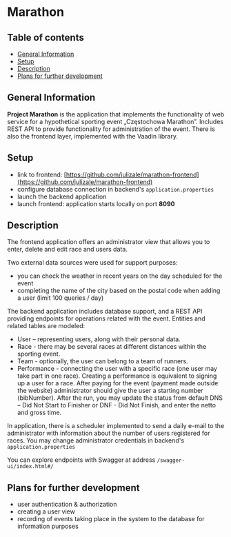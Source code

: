 # Marathon

## Table of contents
* [General Information](#general-information)
* [Setup](#setup)
* [Description](#description)
* [Plans for further development](#plans-for-further-development)

## General Information

**Project Marathon** is the application that implements the functionality of web service for a hypothetical sporting event „Częstochowa Marathon”.
Includes REST API to provide functionality for administration of the event.
There is also the frontend layer, implemented with the Vaadin library.

## Setup
- link to frontend: [https://github.com/julizale/marathon-frontend](https://github.com/julizale/marathon-frontend)
- configure database connection in backend's `application.properties`
- launch the backend application
- launch frontend: application starts locally on port **8090**

## Description
The frontend application offers an administrator view that allows you to enter, delete and edit race and users data.

Two external data sources were used for support purposes:
- you can check the weather in recent years on the day scheduled for the event
- completing the name of the city based on the postal code when adding a user (limit 100 queries / day)

The backend application includes database support, and a REST API providing endpoints for operations related with the event.
Entities and related tables are modeled:
- User – representing users, along with their personal data.
- Race - there may be several races at different distances within the sporting event.
- Team - optionally, the user can belong to a team of runners.
- Performance - connecting the user with a specific race (one user may take part in one race).
  Creating a performance is equivalent to signing up a user for a race.
  After paying for the event (payment made outside the website) administrator should give the user a starting number (bibNumber).
  After the run, you may update the status from default DNS – Did Not Start to Finisher or DNF - Did Not Finish, and enter the netto and gross time.

In application, there is a scheduler implemented to send a daily e-mail to the administrator
with information about the number of users registered for races. You may change administrator
credentials in backend's `application.properties`

You can explore endpoints with Swagger at address `/swagger-ui/index.html#/`

## Plans for further development
- user authentication & authorization
- creating a user view
- recording of events taking place in the system to the database for information purposes